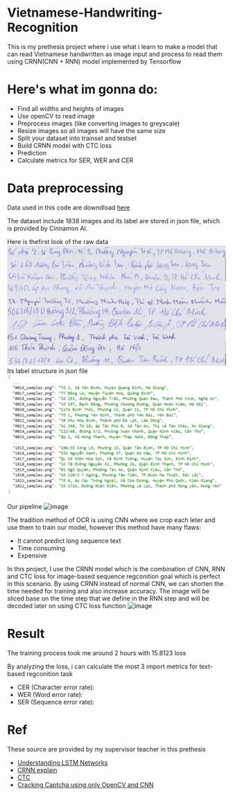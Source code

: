 # Vietnamese-Handwriting-Recognition
This is my prethesis project where i use what i learn to make a model that can read Vietnamese handwritten as image input and process to read them
using CRNN(CNN + RNN) model implemented by Tensorflow 
# Here's what im gonna do:
* Find all widths and heights of images
* Use openCV to read image
* Preprocess images (like converting images to greyscale)
* Resize images so all images will have the same size
* Split your dataset into trainset and testset
* Build CRNN model with CTC loss
* Prediction
* Calculate metrics for SER, WER and CER
# Data preprocessing
Data used in this code are downdload [here](https://drive.google.com/file/d/15ULMGkXxPRadFOqUs1-7BUiZv-_QNpGx/view?usp=sharing)

The dataset include 1838 images and its label are stored in json file, which is provided by Cinnamon AI.

Here is thefirst look of the raw data
![](raw_data.jpg)
Its label structure in json file
![](label.png)

Our pipeline
![image](https://user-images.githubusercontent.com/52684784/167296607-7745c197-ee8b-44f8-995c-f5086c813d80.png)

The tradition method of OCR is using CNN where we crop each leter and use them to train our model, however this method have many flaws:
* It cannot predict long sequence text
* Time consuming
* Expensive

In this project, I use the CRNN model which is the combination of CNN, RNN and CTC loss for image-based sequence regconition goal which is perfect in this scenario.
By using CRNN instead of normal CNN, we can shorten the time needed for training and also increase accuracy.
The image will be sliced base on the time step that we define in the RNN step and will be decoded later on using CTC loss function
![image](https://user-images.githubusercontent.com/52684784/167296961-bf4692bf-77ba-48a3-a129-44904168750a.png)

# Result
The training process took me around 2 hours with 15.8123 loss

By analyzing the loss, i can calculate the most 3 import metrics for text-based regconition task
* CER (Character error rate): 
* WER (Word error rate):
* SER (Sequence error rate): 

# Ref
These source are provided by my supervisor teacher in this prethesis
* [Understanding LSTM Networks](http://colah.github.io/posts/2015-08-Understanding-LSTMs/)
* [CRNN explain](https://www.youtube.com/watch?v=uVbOckyUemo)
* [CTC](https://www.youtube.com/watch?v=UMxvZ9qHwJs)
* [Cracking Captcha using only OpenCV and CNN](https://medium.com/@ageitgey/how-to-break-a-captcha-system-in-15-minutes-with-machine-learning-dbebb035a710)
